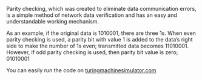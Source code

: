 Parity checking, which was created to eliminate data communication errors, is a simple method of network data verification and has an easy and understandable working mechanism.

As an example, if the original data is 1010001, there are three 1s. When even parity checking is used, a parity bit with value 1 is added to the data’s right side to make the number of 1s even; transmitted data becomes 11010001. However, if odd parity checking is used, then parity bit value is zero; 01010001

You can easily run the code on [turingmachinesimulator.com](https://turingmachinesimulator.com/)
